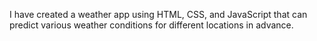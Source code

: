 I have created a weather app using HTML, CSS, and JavaScript that can predict various weather conditions for different locations in advance.
